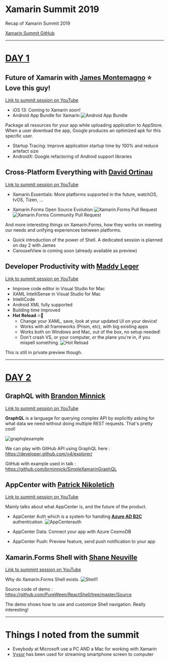 # Xamarin Summit 2019

Recap of Xamarin Summit 2019

[Xamarin Summit GitHub](https://github.com/xamarindevelopersummit/XamDevSummit2019)

---

# [DAY 1](https://www.youtube.com/watch?v=YJ8TiRCsLl4)

## Future of Xamarin with [James Montemagno](https://twitter.com/jamesmontemagno) :star: Love this guy!
[Link to summit session on YouTube](https://youtu.be/YJ8TiRCsLl4?t=996)

- iOS 13: Coming to Xamarin soon!
- Android App Bundle for Xamarin
![Android App Bundle](images/AndroidAppBundle.png)

Package all resources for your app while uploading application to AppStore. When a user download the app, Google produces an optimized apk for this specific user.

- Startup Tracing: Improve application startup time by 100% and reduce artefact size
- AndroidX: Google refactoring of Android support libraries

## Cross-Platform Everything with [David Ortinau](https://twitter.com/davidortinau)
[Link to summit session on YouTube](https://youtu.be/YJ8TiRCsLl4?t=2425)

- Xamarin.Essentials: More platforms supported in the future, watchOS, tvOS, Tizen, ...

- Xamarin.Forms Open Source Evolution
![Xamarin.Forms Pull Request](images/XamarinFormsPR.png)
![Xamarin.Forms Community Pull Request](images/XamarinFormsCommunityPR.png)

And more interesting things on Xamarin.Forms, how they works on meeting our needs and unifying experiences between platforms.

- Quick introduction of the power of Shell. A dedicated session is planned on day 2 with James
- CarouselView is coming soon (already available as preview)

## Developer Productivity with [Maddy Leger](https://twitter.com/maddyleger1)
[Link to summit session on YouTube](https://youtu.be/YJ8TiRCsLl4?t=3746)

- Improve code editor in Visual Studio for Mac
- XAML IntelliSense in Visual Studio for Mac
- IntelliCode
- Android XML fully supported
- Building time improved
- **Hot Reload** :fire::repeat:
  - Change your XAML, save, look at your updated UI on your device!
  - Works with all frameworks (Prism, etc), with big existing apps
  - Works both on Windows and Mac, out of the box, no setup needed!
  - Don't crash VS, or your computer, or the plane you're in, if you mispell something.
![Hot Reload](images/VSHotReload.png)

This is still in private preview though.

---

# [DAY 2](https://www.youtube.com/watch?v=t1cQsenAmNo)

## GraphQL with [Brandon Minnick](https://twitter.com/TheCodeTraveler) 
[Link to summit session on YouTube](https://youtu.be/t1cQsenAmNo?t=18547)

**GraphQL** is a language for querying complex API by explicitly asking for what data we need without doing multiple REST requests. That's pretty cool!

![graphqlexample](images/GraphQLExample.PNG)

We can play with GitHub API using GraphQL here :  
https://developer.github.com/v4/explorer/

GitHub with example used in talk :  
https://github.com/brminnick/SimpleXamarinGraphQL

## AppCenter with [Patrick Nikoletich](https://twitter.com/lbcpat)
[Link to summit session on YouTube](https://youtu.be/t1cQsenAmNo?t=22166)

Mainly talks about what AppCenter is, and the future of the product.

- AppCenter Auth which is a system for handling **[Azure AD B2C](https://azure.microsoft.com/en-us/services/active-directory-b2c/)** authentication.
![AppCenterauth](images/AppCenterAuth.PNG)

- AppCenter Data: Connect your app with Azure CosmoDB
- AppCenter Push: Preview feature, send push notification to your app

## Xamarin.Forms Shell with [Shane Neuville](https://twitter.com/pureween)
[Link to summint session on YouTube](https://youtu.be/t1cQsenAmNo?t=25752)

Why do Xamarin.Forms Shell exists.
![Shell1](images/Shell1.PNG)

Source code of demo :  
https://github.com/PureWeen/ReactShell/tree/master/Source

The demo shows how to use and customize Shell navigation. Really interesting!

--- 

# Things I noted from the summit

- Eveybody at Microsoft use a PC AND a Mac for working with Xamarin
- [Vysor](https://www.vysor.io/) has been used for streaming smartphone screen to computer

